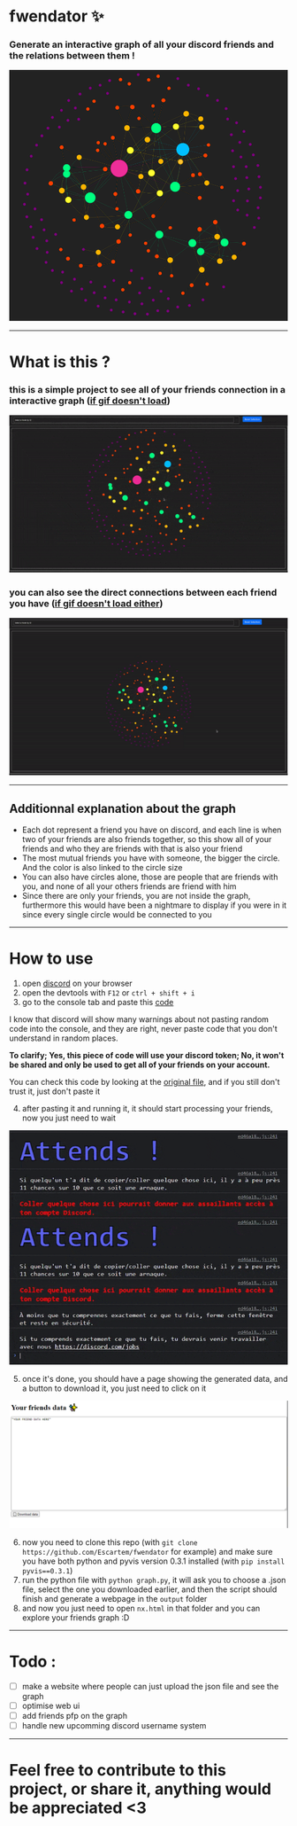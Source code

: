 # fwendator ✨
### Generate an interactive graph of all your discord friends and the relations between them !
<img src="https://github.com/Escartem/fwendator/blob/master/images/graph.png?raw=true" />

---
# What is this ?
### this is a simple project to see all of your friends connection in a interactive graph ([if gif doesn't load](https://github.com/Escartem/fwendator/blob/master/images/graph_interact.gif?raw=true))

<img src="https://github.com/Escartem/fwendator/blob/master/images/graph_interact.gif?raw=true" />

### you can also see the direct connections between each friend you have ([if gif doesn't load either](https://github.com/Escartem/fwendator/blob/master/images/graph_individual.gif?raw=true))

<img src="https://github.com/Escartem/fwendator/blob/master/images/graph_individual.gif?raw=true" />

---
## Additionnal explanation about the graph

* Each dot represent a friend you have on discord, and each line is when two of your friends are also friends together, so this show all of your friends and who they are friends with that is also your friend
* The most mutual friends you have with someone, the bigger the circle. And the color is also linked to the circle size
* You can also have circles alone, those are people that are friends with you, and none of all your others friends are friend with him
* Since there are only your friends, you are not inside the graph, furthermore this would have been a nightmare to display if you were in it since every single circle would be connected to you

---
# How to use

1) open [discord](https://discord.com/app) on your browser
2) open the devtools with `F12` or `ctrl + shift + i`
3) go to the console tab and paste this [code](https://raw.githubusercontent.com/Escartem/fwendator/master/getFriends.min.js)

I know that discord will show many warnings about not pasting random code into the console, and they are right, never paste code that you don't understand in random places. 

__To clarify; Yes, this piece of code will use your discord token; No, it won't be shared and only be used to get all of your friends on your account.__ 

You can check this code by looking at the [original file](https://raw.githubusercontent.com/Escartem/fwendator/master/getFriends.js), and if you still don't trust it, just don't paste it

4) after pasting it and running it, it should start processing your friends, now you just need to wait

<img src="https://github.com/Escartem/fwendator/blob/master/images/process.gif?raw=true" />

5) once it's done, you should have a page showing the generated data, and a button to download it, you just need to click on it

<img src="https://github.com/Escartem/fwendator/blob/master/images/result.png?raw=true" />

6) now you need to clone this repo (with `git clone https://github.com/Escartem/fwendator` for example) and make sure you have both python and pyvis version 0.3.1 installed (with `pip install pyvis==0.3.1`)
7) run the python file with `python graph.py`, it will ask you to choose a .json file, select the one you downloaded earlier, and then the script should finish and generate a webpage in the `output` folder
8) and now you just need to open `nx.html` in that folder and you can explore your friends graph :D

---
# Todo :
- [ ] make a website where people can just upload the json file and see the graph
- [ ] optimise web ui
- [ ] add friends pfp on the graph
- [ ] handle new upcomming discord username system

---

# Feel free to contribute to this project, or share it, anything would be appreciated <3
